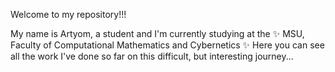 Welcome to my repository!!! 

My name is Artyom, a student and I'm currently studying at the 
✨ MSU, Faculty of Computational Mathematics and Cybernetics ✨
Here you can see all the work I've done so far on this difficult, but interesting journey...
